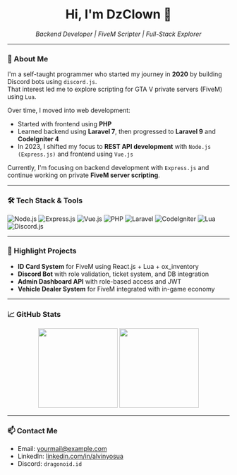 <h1 align="center">Hi, I'm DzClown 👋</h1>
<p align="center">
  <i>Backend Developer | FiveM Scripter | Full-Stack Explorer</i>
</p>

---

### 🚀 About Me

I'm a self-taught programmer who started my journey in **2020** by building Discord bots using `discord.js`.  
That interest led me to explore scripting for GTA V private servers (FiveM) using `Lua`.

Over time, I moved into web development:
- Started with frontend using **PHP**
- Learned backend using **Laravel 7**, then progressed to **Laravel 9** and **CodeIgniter 4**
- In 2023, I shifted my focus to **REST API development** with `Node.js (Express.js)` and frontend using `Vue.js`

Currently, I'm focusing on backend development with `Express.js` and continue working on private **FiveM server scripting**.

---

### 🛠 Tech Stack & Tools

![Node.js](https://img.shields.io/badge/Node.js-339933?style=for-the-badge&logo=nodedotjs&logoColor=white)
![Express.js](https://img.shields.io/badge/Express.js-000000?style=for-the-badge&logo=express&logoColor=white)
![Vue.js](https://img.shields.io/badge/Vue.js-35495E?style=for-the-badge&logo=vue.js&logoColor=4FC08D)
![PHP](https://img.shields.io/badge/PHP-777BB4?style=for-the-badge&logo=php&logoColor=white)
![Laravel](https://img.shields.io/badge/Laravel-F55247?style=for-the-badge&logo=laravel&logoColor=white)
![CodeIgniter](https://img.shields.io/badge/CodeIgniter-EE4623?style=for-the-badge&logo=codeigniter&logoColor=white)
![Lua](https://img.shields.io/badge/Lua-2C2D72?style=for-the-badge&logo=lua&logoColor=white)
![Discord.js](https://img.shields.io/badge/Discord.js-5865F2?style=for-the-badge&logo=discord&logoColor=white)

---

### 📌 Highlight Projects

- **ID Card System** for FiveM using React.js + Lua + ox_inventory  
- **Discord Bot** with role validation, ticket system, and DB integration  
- **Admin Dashboard API** with role-based access and JWT  
- **Vehicle Dealer System** for FiveM integrated with in-game economy

---

### 📈 GitHub Stats

<p align="center">
  <img src="https://github-readme-stats.vercel.app/api?username=dzclown&show_icons=true&theme=tokyonight" height="180" />
  <img src="https://github-readme-stats.vercel.app/api/top-langs/?username=dzclown&layout=compact&theme=tokyonight" height="180" />
</p>

---

### 📫 Contact Me
- Email: yourmail@example.com  
- LinkedIn: [linkedin.com/in/alvinyosua](https://linkedin.com/in/alvinyosua)  
- Discord: `dragonoid.id`
